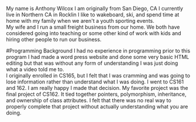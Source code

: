My name is Anthony Wilcox
I am originally from San Diego, CA
I currently live in Northern CA in Rocklin
I like to wakeboard, ski, and spend time at home
with my family when we aren't a youth sporting 
events.  
My wife and I run a small freight business from
our home.  We both have considered going into
teaching or some other kind of work with kids and
hiring other people to run our business.

#Programming Background
I had no experience in programming prior to this program
I had made a word press website and done some very basic
HTML editing but that was without any form of understanding
I was just doing what a video told me to.  
I originally enrolled in CS165, but I felt that I was 
cramming and was going to lose information rather than
understand what I was doing.  I went to CS161 and 162.  I am
really happy I made that decision.  My favorite project was the
final project of CS162.  It tied together pointers, polymorphism, 
inheritance, and ownership of class attributes.  I felt that
there was no real way to properly complete that project without
actually understanding what you are doing.
